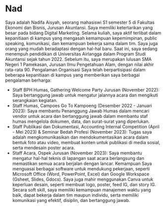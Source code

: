 # Nad
Saya adalah Nadifa Aisyah, seorang mahasiswi S1 semester 5 di Fakultas Ekonomi dan Bisnis, Jurusan Akuntansi. Saya memiliki ketertarikan yang besar pada bidang Digital Marketing. Selama kuliah, saya aktif terlibat dalam kepanitiaan di kampus yang mengasah kemampuan kepemimpinan, public speaking, komunikasi, dan kemampuan bekerja sama dalam tim. Saya juga orang yang mudah beradaptasi dengan hal-hal baru.
Saat ini, saya sedang menempuh pendidikan di Universitas Airlangga dalam Program Studi Akuntansi sejak tahun 2022. Sebelum itu, saya merupakan lulusan SMA Negeri 1 Pamekasan, Jurusan Ilmu Pengetahuan Alam, dengan nilai akhir rata-rata 90.
Pengalaman Organisasi
Saya telah berpartisipasi dalam beberapa kepanitiaan di kampus yang memberikan saya berbagai pengalaman berharga:
* Staff BPH Humas, Gathering Welcome Party Jurusan (November 2022): Saya bertanggung jawab untuk mengatur jalannya acara dan mengikuti serangkaian kegiatan.
* Staff Humas, Campoes Go To Kampoeng (Desember 2022 - Januari 2023): Saya membantu Penanggung Jawab Humas dalam mencari vendor untuk acara dan bertanggung jawab dalam membantu staf humas mengelola dokumen, data, dan surat-surat yang diperlukan.
* Staff Publikasi dan Dokumentasi, Accounting Internal Competition (April - Mei 2023) & Seminar Bedah Profesi (November 2023): Tugas saya adalah mengkomunikasikan dan mendokumentasikan acara dalam bentuk foto atau video, membuat konten untuk publikasi di media sosial, serta mendesain poster acara.
* Staff Acara, Ospek Jurusan (November 2023): Saya membantu mengatur hal-hal teknis di lapangan saat acara berlangsung dan memastikan semua acara berjalan dengan lancar.
Kemampuan
Saya menguasai berbagai software untuk mendukung pekerjaan, seperti Microsoft Office (Word, PowerPoint, Excel) dan Google Workspace (Gsheet, Slides, Gdocs). Saya juga mahir menggunakan Canva untuk keperluan desain, seperti membuat logo, poster, feed IG, dan story IG. Secara soft skill, saya memiliki kemampuan manajemen waktu yang baik, dapat bekerja dalam tim maupun individu, serta memiliki komunikasi yang efektif, disiplin, dan bertanggung jawab.

